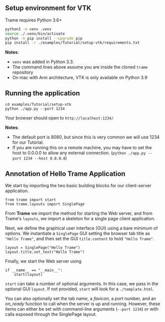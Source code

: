 ## Setup environment for VTK

Trame requires Python 3.6+

```bash
python3 -m venv .venv
source ./.venv/bin/activate
python -m pip install --upgrade pip
pip install -r ./examples/Tutorial/setup-vtk/requirements.txt
```

**Notes**:
 - `venv` was added in Python 3.3.
 - The command lines above assume you are inside the cloned `trame` repository
 - On mac with Arm architecture, VTK is only available on Python 3.9

## Running the application

```
cd examples/Tutorial/setup-vtk
python ./app.py --port 1234
```

Your browser should open to `http://localhost:1234/`

**Notes**:
 - The default port is 8080, but since this is very common we will use 1234 for our Tutorial.
 - If you are running this on a remote machine, you may have to set the host to 0.0.0.0 to allow any external connection. (`python ./app.py --port 1234 --host 0.0.0.0`)

## Annotation of Hello Trame Application

We start by importing the two basic building blocks for our client-server application.

```
from trame import start
from trame.layouts import SinglePage
```

From **Trame** we import the method for starting the Web server, and from Trame's `layouts`, we import a skeleton for a single page client application.

Next, we define the graphical user interface (GUI) using a bare minimum of options. We instantiate a `SinglePage` GUI setting the browser tab title as `"Hello Trame"`, and then set the GUI `title.content` to hold `"Hello Trame"`.

```
layout = SinglePage("Hello Trame")
layout.title.set_text("Hello Trame")
```

Finally, we start the Web server using

```
if __name__ == "__main__":
    start(layout)
```

`start` can take a number of optional arguments. In this case, we pass in the optional GUI `layout`. If not provided, `start` will look for a `./template.html`.

You can also optionally set the tab *name*, a *favicon*, a *port* number, and an *on_ready* function to call when the server is up and running. However, these items can either be set with command-line arguments (`--port 1234`) or with calls exposed through the SinglePage layout.
